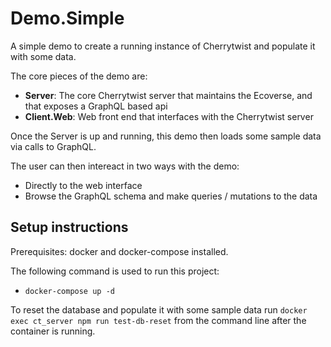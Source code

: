 # Demo.Simple
A simple demo to create a running instance of Cherrytwist and populate it with some data. 

The core pieces of the demo are:
- **Server**: The core Cherrytwist server that maintains the Ecoverse, and that exposes a GraphQL based api
- **Client.Web**: Web front end that interfaces with the Cherrytwist server

Once the Server is up and running, this demo then loads some sample data via calls to GraphQL. 

The user can then intereact in two ways with the demo:
- Directly to the web interface
- Browse the GraphQL schema and make queries / mutations to the data

## Setup instructions

Prerequisites: docker and docker-compose installed.

The following command is used to run this project:
- `docker-compose up -d`

To reset the database and populate it with some sample data run `docker exec ct_server npm run test-db-reset` from the command line after the container is running.


